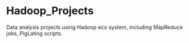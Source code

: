 # Hadoop_Projects
Data analysis projects using Hadoop eco system, including MapReduce jobs, PigLating scripts.
